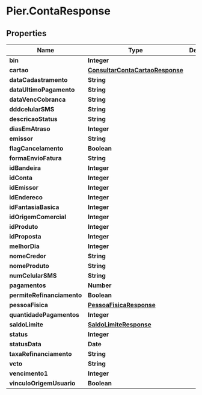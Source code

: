 # Pier.ContaResponse

## Properties
Name | Type | Description | Notes
------------ | ------------- | ------------- | -------------
**bin** | **Integer** |  | [optional] 
**cartao** | [**ConsultarContaCartaoResponse**](ConsultarContaCartaoResponse.md) |  | [optional] 
**dataCadastramento** | **String** |  | [optional] 
**dataUltimoPagamento** | **String** |  | [optional] 
**dataVencCobranca** | **String** |  | [optional] 
**dddcelularSMS** | **String** |  | [optional] 
**descricaoStatus** | **String** |  | [optional] 
**diasEmAtraso** | **Integer** |  | [optional] 
**emissor** | **String** |  | [optional] 
**flagCancelamento** | **Boolean** |  | [optional] 
**formaEnvioFatura** | **String** |  | [optional] 
**idBandeira** | **Integer** |  | [optional] 
**idConta** | **Integer** |  | [optional] 
**idEmissor** | **Integer** |  | [optional] 
**idEndereco** | **Integer** |  | [optional] 
**idFantasiaBasica** | **Integer** |  | [optional] 
**idOrigemComercial** | **Integer** |  | [optional] 
**idProduto** | **Integer** |  | [optional] 
**idProposta** | **Integer** |  | [optional] 
**melhorDia** | **Integer** |  | [optional] 
**nomeCredor** | **String** |  | [optional] 
**nomeProduto** | **String** |  | [optional] 
**numCelularSMS** | **String** |  | [optional] 
**pagamentos** | **Number** |  | [optional] 
**permiteRefinanciamento** | **Boolean** |  | [optional] 
**pessoaFisica** | [**PessoaFisicaResponse**](PessoaFisicaResponse.md) |  | [optional] 
**quantidadePagamentos** | **Integer** |  | [optional] 
**saldoLimite** | [**SaldoLimiteResponse**](SaldoLimiteResponse.md) |  | [optional] 
**status** | **Integer** |  | [optional] 
**statusData** | **Date** |  | [optional] 
**taxaRefinanciamento** | **String** |  | [optional] 
**vcto** | **String** |  | [optional] 
**vencimento1** | **Integer** |  | [optional] 
**vinculoOrigemUsuario** | **Boolean** |  | [optional] 


